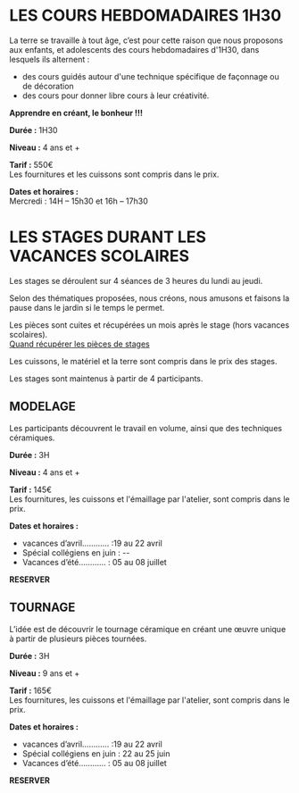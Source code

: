 # LES COURS HEBDOMADAIRES 1H30
La terre se travaille à tout âge, c’est pour cette raison que nous proposons aux enfants, et adolescents des cours hebdomadaires d'1H30, dans lesquels ils alternent :
- des cours guidés autour d'une technique spécifique de façonnage ou de décoration
- des cours pour donner libre cours à leur créativité.

**Apprendre en créant, le bonheur !!!**

**Durée :** 1H30  

**Niveau :** 4 ans et +  

**Tarif :** 550€  
Les fournitures et les cuissons sont compris dans le prix.  

**Dates et horaires :**  
Mercredi : 14H – 15h30 et 16h – 17h30


# LES STAGES DURANT LES VACANCES SCOLAIRES
Les stages se déroulent sur 4 séances de 3 heures du lundi au jeudi.  

Selon des thématiques proposées, nous créons, nous amusons et faisons la pause dans le jardin si le temps le permet.

Les pièces sont cuites et récupérées un mois après le stage (hors vacances scolaires).  
[Quand récupérer les pièces de stages](Récup_pièces.md)

Les cuissons, le matériel et la terre sont compris dans le prix des stages.

Les stages sont maintenus à partir de 4 participants.  


## MODELAGE
Les participants découvrent le travail en volume, ainsi que des techniques céramiques.  

**Durée :** 3H  

**Niveau :** 4 ans et +  

**Tarif :** 145€  
Les fournitures, les cuissons et l'émaillage par l'atelier, sont compris dans le prix.  

**Dates et horaires :** 
- vacances d’avril………... :19 au 22 avril
- Spécial collégiens en juin : --
- Vacances d’été………… : 05 au 08 juillet

**RESERVER**

## TOURNAGE
L’idée est de découvrir le tournage céramique en créant une œuvre unique à partir de plusieurs pièces tournées.

**Durée :** 3H  

**Niveau :** 9 ans et +  

**Tarif :** 165€  
Les fournitures, les cuissons et l'émaillage par l'atelier, sont compris dans le prix.  

**Dates et horaires :** 
- vacances d’avril………... :19 au 22 avril
- Spécial collégiens en juin : 22 au 25 juin
- Vacances d’été………… : 05 au 08 juillet

**RESERVER**



